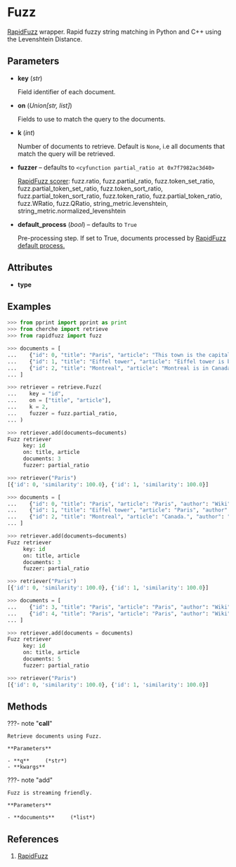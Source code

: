 # Fuzz

[RapidFuzz](https://github.com/maxbachmann/RapidFuzz) wrapper. Rapid fuzzy string matching in Python and C++ using the Levenshtein Distance.



## Parameters

- **key** (*str*)

    Field identifier of each document.

- **on** (*Union[str, list]*)

    Fields to use to match the query to the documents.

- **k** (*int*)

    Number of documents to retrieve. Default is `None`, i.e all documents that match the query will be retrieved.

- **fuzzer** – defaults to `<cyfunction partial_ratio at 0x7f7982ac3d40>`

    [RapidFuzz scorer](https://maxbachmann.github.io/RapidFuzz/Usage/fuzz.html): fuzz.ratio, fuzz.partial_ratio, fuzz.token_set_ratio, fuzz.partial_token_set_ratio, fuzz.token_sort_ratio, fuzz.partial_token_sort_ratio, fuzz.token_ratio, fuzz.partial_token_ratio, fuzz.WRatio, fuzz.QRatio, string_metric.levenshtein, string_metric.normalized_levenshtein

- **default_process** (*bool*) – defaults to `True`

    Pre-processing step. If set to True, documents processed by [RapidFuzz default process.](https://maxbachmann.github.io/RapidFuzz/Usage/utils.html)


## Attributes

- **type**


## Examples

```python
>>> from pprint import pprint as print
>>> from cherche import retrieve
>>> from rapidfuzz import fuzz

>>> documents = [
...    {"id": 0, "title": "Paris", "article": "This town is the capital of France", "author": "Wiki", "tags": ["paris", "capital"]},
...    {"id": 1, "title": "Eiffel tower", "article": "Eiffel tower is based in Paris", "author": "Wiki", "tags": ["paris", "eiffel", "tower"]},
...    {"id": 2, "title": "Montreal", "article": "Montreal is in Canada.", "author": "Wiki", "tags": ["canada", "montreal"]},
... ]

>>> retriever = retrieve.Fuzz(
...    key = "id",
...    on = ["title", "article"],
...    k = 2,
...    fuzzer = fuzz.partial_ratio,
... )

>>> retriever.add(documents=documents)
Fuzz retriever
     key: id
     on: title, article
     documents: 3
     fuzzer: partial_ratio

>>> retriever("Paris")
[{'id': 0, 'similarity': 100.0}, {'id': 1, 'similarity': 100.0}]

>>> documents = [
...    {"id": 0, "title": "Paris", "article": "Paris", "author": "Wiki", "tags": ["paris", "capital"]},
...    {"id": 1, "title": "Eiffel tower", "article": "Paris", "author": "Wiki", "tags": ["paris", "eiffel", "tower"]},
...    {"id": 2, "title": "Montreal", "article": "Canada.", "author": "Wiki", "tags": ["canada", "montreal"]},
... ]

>>> retriever.add(documents=documents)
Fuzz retriever
     key: id
     on: title, article
     documents: 3
     fuzzer: partial_ratio

>>> retriever("Paris")
[{'id': 0, 'similarity': 100.0}, {'id': 1, 'similarity': 100.0}]

>>> documents = [
...    {"id": 3, "title": "Paris", "article": "Paris", "author": "Wiki", "tags": ["paris", "capital"]},
...    {"id": 4, "title": "Paris", "article": "Paris", "author": "Wiki", "tags": ["paris", "eiffel", "tower"]},
... ]

>>> retriever.add(documents = documents)
Fuzz retriever
     key: id
     on: title, article
     documents: 5
     fuzzer: partial_ratio

>>> retriever("Paris")
[{'id': 0, 'similarity': 100.0}, {'id': 1, 'similarity': 100.0}]
```

## Methods

???- note "__call__"

    Retrieve documents using Fuzz.

    **Parameters**

    - **q**     (*str*)    
    - **kwargs**    
    
???- note "add"

    Fuzz is streaming friendly.

    **Parameters**

    - **documents**     (*list*)    
    
## References

1. [RapidFuzz](https://github.com/maxbachmann/RapidFuzz)

